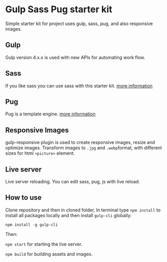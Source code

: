 # Gulp Sass Pug starter kit

Simple starter kit for project uses gulp, sass, pug, and also responsive images.

## Gulp

Gulp version 4.x.x is used with new APIs for automating work flow.

## Sass

If you like sass you can use sass with this starter kit. [more information](https://sass-lang.com/)

## Pug

Pug is a template engine. [more information](https://pugjs.org/api/getting-started.html)

## Responsive Images

gulp-responsive plugin is used to create responsive images, resize and optimize images.
Transform images to `.jpg` and `.webp`format, with different sizes for html `<picture>` element.

## Live server

Live server reloading. You can edit sass, pug, js with live reload.

## How to use

Clone repository and then in cloned folder, In terminal type `npm install` to install all packages locally and then install `gulp-cli` globally:

`npm install -g gulp-cli`

Then:

`npm start` for starting the live server.

`npm build` for building assets and images.
